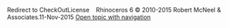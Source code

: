 ---
---

Redirect to CheckOutLicense&#160;
&#160;
Rhinoceros 6 © 2010-2015 Robert McNeel &amp; Associates.11-Nov-2015
 [Open topic with navigation](checkoutlicense.html) 

